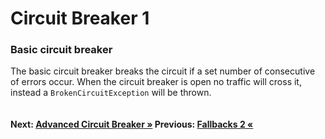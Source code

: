 # Circuit Breaker 1

### Basic circuit breaker
The basic circuit breaker breaks the circuit if a set number of consecutive of errors occur. When the circuit breaker is open no traffic will cross it, instead a `BrokenCircuitException` will be thrown. 

``` cs --region basicCircuitBreaker --source-file .\src\Program.cs --project .\src\PollyDemo.csproj 
```

#### Next: [Advanced Circuit Breaker &raquo;](../advancedCircuitBreaker.md) Previous: [Fallbacks 2 &laquo;](../fallingBackAndReturningADefault.md)